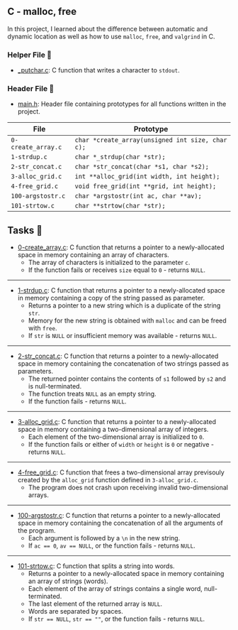 ## C - malloc, free

In this project, I learned about the difference between automatic and dynamic location as well as how to use ```malloc```, ```free```, and ```valgrind``` in C.

### Helper File 🙌
* [_putchar.c](https://github.com/KimberlyPeters/alx-low_level_programming/blob/master/0x0B-malloc_free/_putchar.c): C function that writes a character to ```stdout```.

### Header File 📁

* [main.h](https://github.com/KimberlyPeters/alx-low_level_programming/blob/master/0x0B-malloc_free/main.h): Header file containing prototypes for all functions written in the project.

|               File            |                            Prototype                                |
| ----------------------------- | ------------------------------------------------------------------- |
| ```0-create_array.c```        | ```char *create_array(unsigned int size, char c);```                |
| ```1-strdup.c```              | ```char *_strdup(char *str);```         			      |
| ```2-str_concat.c```          | ```char *str_concat(char *s1, char *s2);```                         |
| ```3-alloc_grid.c```          | ```int **alloc_grid(int width, int height);```                      |
| ```4-free_grid.c```           | ```void free_grid(int **grid, int height);```                       |
| ```100-argstostr.c```         | ```char *argstostr(int ac, char **av);```           	              |
| ```101-strtow.c```    	| ```char **strtow(char *str);```         	                      |

## Tasks 📃

* [0-create_array.c](https://github.com/KimberlyPeters/alx-low_level_programming/blob/master/0x0B-malloc_free/0-create_array.c): C function that returns a pointer to a newly-allocated space in memory containing an array of characters.
	* The array of characters is initialized to the parameter ```c```.
	* If the function fails or receives ```size``` equal to ```0``` - returns ```NULL```.
-----------------------------------------------------
* [1-strdup.c](https://github.com/KimberlyPeters/alx-low_level_programming/blob/master/0x0B-malloc_free/1-strdup.c): C function that returns a pointer to a newly-allocated space in memory containing a copy of the string passed as parameter.
	* Returns a pointer to a new string which is a duplicate of the string ```str```.
	* Memory for the new string is obtained with ```malloc``` and can be freed with ```free```.
	* If ```str``` is ```NULL``` or insufficient memory was available - returns ```NULL```.
---------------------------------------------------------------
* [2-str_concat.c](https://github.com/KimberlyPeters/alx-low_level_programming/blob/master/0x0B-malloc_free/2-str_concat.c): C function that returns a pointer to a newly-allocated space in memory containing the concatenation of two strings passed as parameters.
	* The returned pointer contains the contents of ```s1``` followed by ```s2``` and is null-terminated.
	* The function treats ```NULL``` as an empty string.
	* If the function fails - returns ```NULL```.
----------------------------------------------------
* [3-alloc_grid.c](https://github.com/KimberlyPeters/alx-low_level_programming/blob/master/0x0B-malloc_free/3-alloc_grid.c): C function that returns a pointer to a newly-allocated space in memory containing a two-dimensional array of integers.
	* Each element of the two-dimensional array is initialized to ```0```.
	* If the function fails or either of ```width``` or ```height``` is ```0``` or negative - returns ```NULL```.
------------------------------------------------------------
* [4-free_grid.c](https://github.com/KimberlyPeters/alx-low_level_programming/blob/master/0x0B-malloc_free/4-free_grid.c): C function that frees a two-dimensional array previsouly created by the ```alloc_grid``` function defined in ```3-alloc_grid.c```.
	* The program does not crash upon receiving invalid two-dimensional arrays.
----------------------------------------------------------
* [100-argstostr.c](https://github.com/KimberlyPeters/alx-low_level_programming/blob/master/0x0B-malloc_free/100-argstostr.c): C function that returns a pointer to a newly-allocated space in memory containing the concatenation of all the arguments of the program.
	* Each argument is followed by a ```\n``` in the new string.
	* If ```ac == 0```, ```av == NULL```, or the function fails - returns ```NULL```.
-----------------------------------------------------------
* [101-strtow.c](https://github.com/KimberlyPeters/alx-low_level_programming/blob/master/0x0B-malloc_free/101-strtow.c): C function that splits a string into words.
	* Returns a pointer to a newly-allocated space in memory containing an array of strings (words).
	* Each element of the array of strings contains a single word, null-terminated.
	* The last element of the returned array is ```NULL```.
	* Words are separated by spaces.
	* If ```str == NULL```, ```str == ""```, or the function fails - returns ```NULL```.
